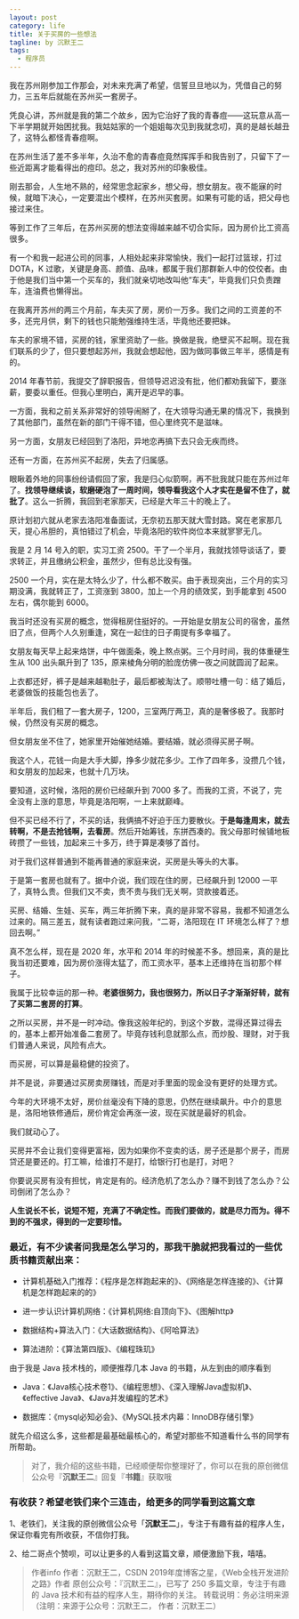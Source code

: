 ```yaml
---
layout: post
category: life
title: 关于买房的一些想法
tagline: by 沉默王二
tags: 
  - 程序员
---
```


我在苏州刚参加工作那会，对未来充满了希望，信誓旦旦地以为，凭借自己的努力，三五年后就能在苏州买一套房子。


<!--more-->

凭良心讲，苏州就是我的第二个故乡，因为它治好了我的青春痘——这玩意从高一下半学期就开始困扰我。我姑姑家的一个姐姐每次见到我就念叨，真的是越长越丑了，这特么都怪青春痘啊。

在苏州生活了差不多半年，久治不愈的青春痘竟然挥挥手和我告别了，只留下了一些近距离才能看得出的痘印。总之，我对苏州的印象极佳。

刚去那会，人生地不熟的，经常思念起家乡，想父母，想女朋友。夜不能寐的时候，就暗下决心，一定要混出个模样，在苏州买套房。如果有可能的话，把父母也接过来住。

等到工作了三年后，在苏州买房的想法变得越来越不切合实际，因为房价比工资高很多。

有一个和我一起进公司的同事，人相处起来非常愉快，我们一起打过篮球，打过 DOTA，K 过歌，关键是身高、颜值、品味，都属于我们那群新人中的佼佼者。由于他是我们当中第一个买车的，我们就亲切地改叫他“车夫”，毕竟我们只负责蹭车，连油费也懒得出。

在我离开苏州的两三个月前，车夫买了房，房价一万多。我们之间的工资差的不多，还完月供，剩下的钱也只能勉强维持生活，毕竟他还要把妹。

车夫的家境不错，买房的钱，家里资助了一些。换做是我，绝壁买不起啊。现在我们联系的少了，但只要想起苏州，我就会想起他，因为做同事做三年半，感情是有的。

 2014 年春节前，我提交了辞职报告，但领导迟迟没有批，他们都劝我留下，要涨薪，要委以重任。但我心里明白，离开是迟早的事。

一方面，我和之前关系非常好的领导闹掰了，在大领导沟通无果的情况下，我换到了其他部门，虽然在新的部门干得不错，但心里终究不是滋味。

另一方面，女朋友已经回到了洛阳，异地恋再搞下去只会无疾而终。

还有一方面，在苏州买不起房，失去了归属感。

眼瞅着外地的同事纷纷请假回了家，我是归心似箭啊，再不批我就只能在苏州过年了。**找领导继续谈，软磨硬泡了一周时间，领导看我这个人才实在是留不住了，就批了**。这么一折腾，我回到老家那天，已经是大年三十的晚上了。

原计划初六就从老家去洛阳准备面试，无奈初五那天就大雪封路。窝在老家那几天，提心吊胆的，真怕错过了机会，毕竟洛阳的软件岗位本来就寥寥无几。

我是 2 月 14 号入的职，实习工资 2500。干了一个半月，我就找领导谈话了，要求转正，并且缴纳公积金，虽然少，但有总比没有强。

2500 一个月，实在是太特么少了，什么都不敢买。由于表现突出，三个月的实习期没满，我就转正了，工资涨到 3800，加上一个月的绩效奖，到手能拿到 4500 左右，偶尔能到 6000。

我当时还没有买房的概念，觉得租房住挺好的。一开始是女朋友公司的宿舍，虽然旧了点，但两个人久别重逢，窝在一起住的日子甭提有多幸福了。

女朋友每天早上起来烙饼，中午做面条，晚上熬点粥。三个月时间，我的体重硬生生从 100 出头飙升到了 135，原来棱角分明的脸庞仿佛一夜之间就圆润了起来。

上衣都还好，裤子是越来越勒肚子，最后都被淘汰了。顺带吐槽一句：结了婚后，老婆做饭的技能包也丢了。

半年后，我们租了一套大房子，1200，三室两厅两卫，真的是奢侈极了。我那时候，仍然没有买房的概念。

但女朋友坐不住了，她家里开始催她结婚。要结婚，就必须得买房子啊。

我这个人，花钱一向是大手大脚，挣多少就花多少。工作了四年多，没攒几个钱，和女朋友的加起来，也就十几万块。

要知道，这时候，洛阳的房价已经飙升到 7000 多了。而我的工资，不说了，完全没有上涨的意思，毕竟是洛阳啊，一上来就巅峰。

但不买已经不行了，不买的话，我俩搞不好迫于压力要散伙。**于是每逢周末，就去转啊，不是去抢钱啊，去看房**。然后开始筹钱，东拼西凑的。我父母那时候铺地板砖攒了一些钱，加起来三十多万，终于算是凑够了首付。

对于我们这样普通到不能再普通的家庭来说，买房是头等头的大事。

于是第一套房也就有了。据中介说，我们现在住的房，已经飙升到 12000 一平了，真特么贵。但我们又不卖，贵不贵与我们无关啊，贷款接着还。

买房、结婚、生娃、买车，两三年折腾下来，真的是非常不容易，我都不知道怎么过来的。隔三差五，就有读者跑过来问我，“二哥，洛阳现在 IT 环境怎么样了？想回去啊。”

真不怎么样，现在是 2020 年，水平和 2014 年的时候差不多。想回来，真的是比我当初还要难，因为房价涨得太猛了，而工资水平，基本上还维持在当初那个样子。

我属于比较幸运的那一种。**老婆很努力，我也很努力，所以日子才渐渐好转，就有了买第二套房的打算**。

之所以买房，并不是一时冲动。像我这般年纪的，到这个岁数，混得还算过得去的，基本上都开始准备二套房了。毕竟存钱利息就那么点，而炒股、理财，对于我们普通人来说，风险有点大。

而买房，可以算是最稳健的投资了。

并不是说，非要通过买房卖房赚钱，而是对手里面的现金没有更好的处理方式。

今年的大环境不太好，房价丝毫没有下降的意思，仍然在继续飙升。中介的意思是，洛阳地铁修通后，房价肯定会再涨一波，现在买就是最好的机会。

我们就动心了。

买房并不会让我们变得更富裕，因为如果你不变卖的话，房子还是那个房子，而房贷还是要还的。打工嘛，给谁打不是打，给银行打也是打，对吧？

你要说买房有没有担忧，肯定是有的。经济危机了怎么办？赚不到钱了怎么办？公司倒闭了怎么办？

**人生说长不长，说短不短，充满了不确定性。而我们要做的，就是尽力而为。得不到的不强求，得到的一定要珍惜。**

### 最近，有不少读者问我是怎么学习的，那我干脆就把我看过的一些优质书籍贡献出来：

- 计算机基础入门推荐：《程序是怎样跑起来的》、《网络是怎样连接的》、《计算机是怎样跑起来的的》

- 进一步认识计算机网络：《计算机网络:自顶向下》、《图解http》

- 数据结构+算法入门：《大话数据结构》、《阿哈算法》

- 算法进阶：《算法第四版》、《编程珠玑》

由于我是 Java 技术栈的，顺便推荐几本 Java 的书籍，从左到由的顺序看到

- Java：《Java核心技术卷1》、《编程思想》、《深入理解Java虚拟机》、《effective Java》、《Java并发编程的艺术》

- 数据库：《mysql必知必会》、《MySQL技术内幕：InnoDB存储引擎》

就先介绍这么多，这些都是最基础最核心的，希望对那些不知道看什么书的同学有所帮助。

>对了，我介绍的这些书籍，已经顺便帮你整理好了，你可以在我的原创微信公众号『**沉默王二**』回复『**书籍**』获取哦

### 有收获？希望老铁们来个三连击，给更多的同学看到这篇文章

1、老铁们，关注我的原创微信公众号「**沉默王二**」，专注于有趣有益的程序人生，保证你看完有所收获，不信你打我。

2、给二哥点个赞呗，可以让更多的人看到这篇文章，顺便激励下我，嘻嘻。

>作者info
作者：沉默王二，CSDN 2019年度博客之星，《Web全栈开发进阶之路》作者
原创公众号：『沉默王二』，已写了 250 多篇文章，专注于有趣的 Java 技术和有益的程序人生，期待你的关注。
转载说明：务必注明来源（注明：来源于公众号：沉默王二， 作者：沉默王二）